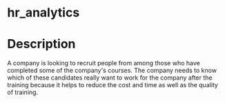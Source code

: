 # hr_analytics

# Description

A company is looking to recruit people from among those who have completed some of the company's courses. The company needs to know which of these candidates really want to work for the company after the training because it helps to reduce the cost and time as well as the quality of training.
